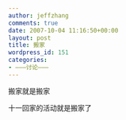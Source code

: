 ```yaml
---
author: jeffzhang
comments: true
date: 2007-10-04 11:16:50+00:00
layout: post
title: 搬家
wordpress_id: 151
categories:
- ———讨论———
---
```


搬家就是搬家

十一回家的活动就是搬家了
